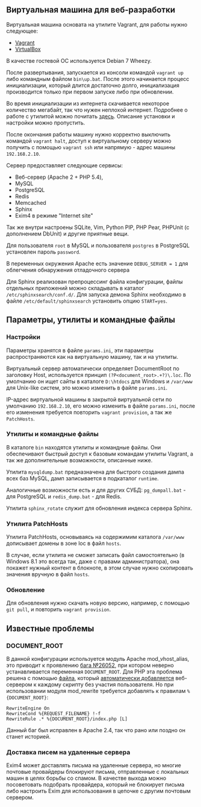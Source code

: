 ## Виртуальная машина для веб-разработки

Виртуальная машина основата на утилите Vagrant, для работы нужно следующее:
 - [Vagrant](http://www.vagrantup.com/downloads.html)
 - [VirtualBox](https://www.virtualbox.org/wiki/Downloads)

В качестве гостевой ОС используется Debian 7 Wheezy.

После развертывания, запускается из консоли командой `vagrant up` либо командным файлом `bin\up.bat`. 
После этого начинается процесс инициализации, который длится достаточно долго, инициализация производится
только при первом запуске либо при обновлении.

Во время инициализации из интернета скачивается некоторое количество мегабайт, так что нужен неплохой интернет.
Подробнее о работе с утилитой можно почитать [здесь](http://habrahabr.ru/post/113354/). Описание установки
и настройки можно пропустить.

После окончания работы машину нужно корректно выключить командой `vagrant halt`, доступ к виртуальному серверу можно
получить с помощью `vagrant ssh` или напрямую - адрес машины `192.168.2.10`.

Сервер предоставляет следующие сервисы:
 - Веб-сервер (Apache 2 + PHP 5.4),
 - MySQL
 - PostgreSQL
 - Redis
 - Memcached
 - Sphinx
 - Exim4 в режиме "Internet site"
 
Так же внутри настроены SQLite, Vim, Python PIP, PHP Pear, PHPUnit (с дополнением DbUnit)
и другие приятные вещи.

Для пользователя `root` в MySQL и пользователя `postgres` в PostgreSQL установлен пароль `password`.

В переменных окружения Apache есть значение `DEBUG_SERVER = 1` для облегчения обнаружения отладочного сервера

Для Sphinx реализован препроцессинг файла конфигурации, файлы отдельных приложений можно складывать в каталог
`/etc/sphinxsearch/conf.d/`.
Для запуска демона Sphinx необходимо в файле `/etc/default/sphinxsearch` установить опцию `START=yes`.


## Параметры, утилиты и командные файлы
### Настройки
Параметры хранятся в файле `params.ini`, эти параметры распространяются как на виртуальную машину, так и на утилиты.

Виртуальный сервер автоматически определяет DocumentRoot по заголовку Host, используется принцип
`(?P<document_root>.+?)\.loc`.
По умолчанию он ищет сайты в каталоге `D:\htdocs` для Windows и `/var/www` для Unix-like систем, это можно изменить
в файле `params.ini`.

IP-адрес виртуальной машины в закрытой виртуальной сети по умолчанию `192.168.2.10`, его можно изменить в файле
`params.ini`, после его изменения требуется повторить `vagrant provision`,
а так же `PatchHosts`.

### Утилиты и командные файлы
В каталоге `bin` находятся утилиты и командные файлы. Они обеспечивают быстрый доступ к базовым командам утилиты Vagrant,
а так же дополнительные возможности, описанные ниже.

Утилита `mysqldump.bat` предназначена для быстрого создания дампа всех баз MySQL,
дамп записывается в подкаталог `runtime`.

Аналогичные возможности есть и для других СУБД: `pg_dumpall.bat` - для PostgreSQL и `redis_dump.bat` - для Redis.

Утилита `sphinx_rotate` служит для обновления индекса сервера Sphinx.

### Утилита PatchHosts
Утилита PatchHosts, основываясь на содержимим каталога `/var/www` дописывает домены в зоне loc в файл `hosts`.

В случае, если утилита не сможет записать файл самостоятельно (в Windows 8.1 это всегда так, даже с правами администратора), 
она покажет нужный контент в блокноте, в этом случае нужно скопировать значения вручную в файл `hosts`.

### Обновление
Для обновления нужно скачать новую версию, например, с помощью `git pull`, и повторить `vagrant provision`.


## Известные проблемы
### DOCUMENT_ROOT
В данной конфигурации используется модуль Apache mod_vhost_alias, это приводит к проявлению [бага №26052](https://issues.apache.org/bugzilla/show_bug.cgi?id=26052),
при котором неверно устанавливается переменная `DOCUMENT_ROOT`.
Для PHP эта проблема решена с помощью [файла](https://github.com/Andre-487/VagrantWebdev/blob/master/provision/data/apache2/php_patch.php),
который [автоматически добавляется](https://github.com/Andre-487/VagrantWebdev/blob/master/provision/data/apache2/default#L16) веб-сервером к каждому скрипту без участия пользователя.
Но при использовании модуля mod_rewrite требуется добавлять к правилам `%{DOCUMENT_ROOT}`:

```ApacheConf
RewriteEngine On
RewriteCond %{REQUEST_FILENAME} !-f
RewriteRule .* %{DOCUMENT_ROOT}/index.php [L]
```

Данный баг был исправлен в Apache 2.4, так что рано или поздно он станет историей.

### Доставка писем на удаленные сервера
Exim4 может доставлять письма на удаленные сервера, но многие почтовые провайдеры блокируют письма, отправленные
с локальных машин в целях борьбы со спамом. В качестве выхода можно посоветовать подобрать провайдера, который не блокирует
письма либо настроить Exim для использования в цепочке с другим почтовым сервером.
